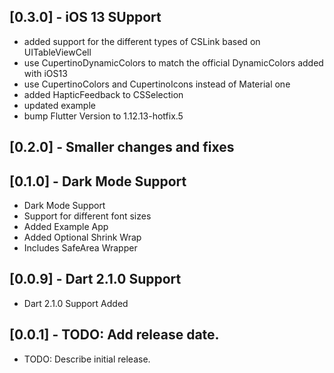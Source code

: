 ## [0.3.0] - iOS 13 SUpport

* added support for the different types of CSLink based on UITableViewCell
* use CupertinoDynamicColors to match the official DynamicColors added with iOS13
* use CupertinoColors and CupertinoIcons instead of Material one
* added HapticFeedback to CSSelection 
* updated example
* bump Flutter Version to 1.12.13-hotfix.5

## [0.2.0] - Smaller changes and fixes

## [0.1.0] - Dark Mode Support

* Dark Mode Support
* Support for different font sizes
* Added Example App
* Added Optional Shrink Wrap
* Includes SafeArea Wrapper

## [0.0.9] - Dart 2.1.0 Support

* Dart 2.1.0 Support Added

## [0.0.1] - TODO: Add release date.

* TODO: Describe initial release.
